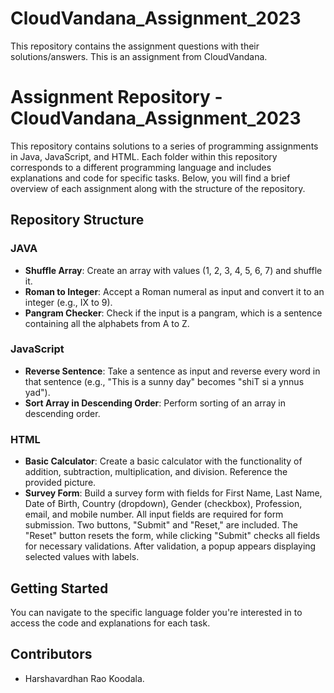 # CloudVandana_Assignment_2023
This repository contains the assignment questions with their solutions/answers. This is an assignment from CloudVandana.
# Assignment Repository - CloudVandana_Assignment_2023

This repository contains solutions to a series of programming assignments in Java, JavaScript, and HTML. Each folder within this repository corresponds to a different programming language and includes explanations and code for specific tasks. Below, you will find a brief overview of each assignment along with the structure of the repository.

## Repository Structure

### JAVA
- **Shuffle Array**: Create an array with values (1, 2, 3, 4, 5, 6, 7) and shuffle it.
- **Roman to Integer**: Accept a Roman numeral as input and convert it to an integer (e.g., IX to 9).
- **Pangram Checker**: Check if the input is a pangram, which is a sentence containing all the alphabets from A to Z.

### JavaScript
- **Reverse Sentence**: Take a sentence as input and reverse every word in that sentence (e.g., "This is a sunny day" becomes "shiT si a ynnus yad").
- **Sort Array in Descending Order**: Perform sorting of an array in descending order.

### HTML
- **Basic Calculator**: Create a basic calculator with the functionality of addition, subtraction, multiplication, and division. Reference the provided picture.
- **Survey Form**: Build a survey form with fields for First Name, Last Name, Date of Birth, Country (dropdown), Gender (checkbox), Profession, email, and mobile number. All input fields are required for form submission. Two buttons, "Submit" and "Reset," are included. The "Reset" button resets the form, while clicking "Submit" checks all fields for necessary validations. After validation, a popup appears displaying selected values with labels.

## Getting Started

You can navigate to the specific language folder you're interested in to access the code and explanations for each task.

## Contributors

- Harshavardhan Rao Koodala.
